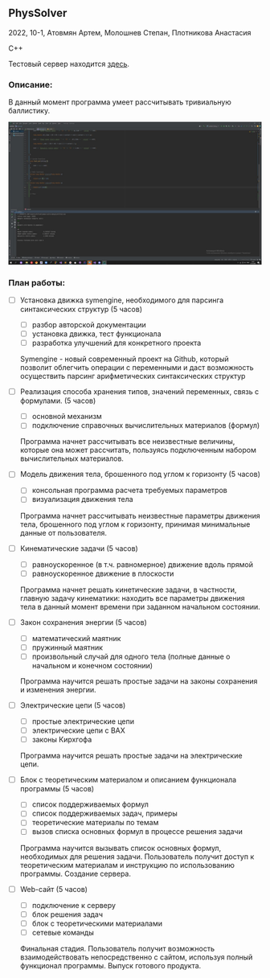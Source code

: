 ## PhysSolver

2022, 10-1, Атовмян Артем, Молошнев Степан, Плотникова Анастасия

C++

Тестовый сервер находится [здесь](https://r2d.buran.center/).

### Описание:

В данный момент программа умеет рассчитывать тривиальную баллистику.

![workingprogramm](/workingprogramm1)

### План работы:
- [ ] Установка движка symengine, необходимого для парсинга синтаксических структур (5 часов)
   - [ ] разбор авторской документации
   - [ ] установка движка, тест функционала
   - [ ] разработка улучшений для конкретного проекта
   
  Symengine - новый современный проект на Github, который позволит облегчить операции с переменными и даст возможность осуществить парсинг арифметических синтаксических структур 
  
- [ ] Реализация способа хранения типов, значений переменных, связь с формулами. (5 часов)
    + [ ] основной механизм
    + [ ] подключение справочных вычислительных материалов (формул)
    
  Программа начнет рассчитывать все неизвестные величины, которые она может рассчитать, пользуясь подключенным набором вычислительных материалов.
      
- [ ] Модель движения тела, брошенного под углом к горизонту (5 часов)
    - [ ] консольная программа расчета требуемых параметров
    - [ ] визуализация движения тела
    
  Программа начнет рассчитывать неизвестные параметры движения тела, брошенного под углом к горизонту, принимая минимальные данные от пользователя.
  
- [ ] Кинематические задачи (5 часов)
    + [ ] равноускоренное (в т.ч. равномерное) движение вдоль прямой
    + [ ] равноускоренное движение в плоскости
    
  Программа начнет решать кинетические задачи, в частности, главную задачу кинематики: находить все параметры движения тела в данный момент времени при заданном начальном состоянии.

- [ ] Закон сохранения энергии (5 часов)
    + [ ] математический маятник
    + [ ] пружинный маятник
    + [ ] произвольный случай для одного тела (полные данные о начальном и конечном состоянии)

  Программа научится решать простые задачи на законы сохранения и изменения энергии.
  
- [ ] Электрические цепи (5 часов)
    + [ ] простые электрические цепи
    + [ ] электрические цепи с ВАХ
    + [ ] законы Кирхгофа

  Программа научится решать простые задачи на электрические цепи.
  
- [ ] Блок с теоретическим материалом и описанием функционала программы (5 часов)
    + [ ] список поддерживаемых формул
    + [ ] список поддерживаемых задач, примеры
    + [ ] теоретические материалы по темам
    + [ ] вызов списка основных формул в процессе решения задачи
    
  Программа научится вызывать список основных формул, необходимых для решения задачи. Пользователь получит доступ к теоретическим материалам и инструкцию по использованию программы.
  Создание сервера.
  
- [ ] Web-сайт (5 часов)
    + [ ] подключение к серверу
    + [ ] блок решения задач
    + [ ] блок с теоретическими материалами
    + [ ] cетевые команды 
    
  Финальная стадия. Пользователь получит возможность взаимодействовать непосредственно с сайтом, используя полный функционал программы. Выпуск готового продукта.
